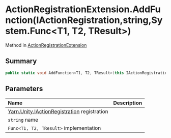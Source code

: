 # ActionRegistrationExtension.AddFunction(IActionRegistration,string,System.Func<T1, T2, TResult>)

Method in [ActionRegistrationExtension](/docs/api/csharp/yarn.unity.actionregistrationextension.md)

## Summary



```csharp
public static void AddFunction<T1, T2, TResult>(this IActionRegistration registration, string name, System.Func<T1, T2, TResult> implementation);
```

## Parameters

|Name|Description|
|:---|:---|
|[Yarn.Unity.IActionRegistration](/docs/api/csharp/yarn.unity.iactionregistration.md) registration||
|`string` name||
|`Func<T1, T2, TResult>` implementation||


